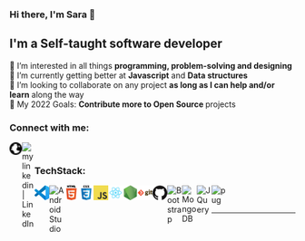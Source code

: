 ### Hi there, I'm Sara 👋

## I'm a Self-taught software developer

👀 I’m interested in all things <strong>programming, problem-solving and designing </strong> </br>
🌱 I’m currently getting better at <strong>Javascript</strong> and <strong>Data structures</strong> </br>
💞️ I’m looking to collaborate on any project <strong>as long as I can help and/or learn</strong> along the way </br>
🥅 My 2022 Goals: <strong> Contribute more to Open Source </strong> projects </br>

### Connect with me:

[<img align="left" alt="mywebsite" width="22px" src="https://raw.githubusercontent.com/iconic/open-iconic/master/svg/globe.svg" />][website]
[<img align="left" alt="mylinkedin | LinkedIn" width="22px" src="https://cdn.jsdelivr.net/npm/simple-icons@v3/icons/linkedin.svg" />][linkedin]

<br />

### TechStack:


<img align="left" alt="Visual Studio Code" width="26px" src="https://raw.githubusercontent.com/github/explore/80688e429a7d4ef2fca1e82350fe8e3517d3494d/topics/visual-studio-code/visual-studio-code.png" />
<img align="left" alt="Android Studio" width="26px" src="https://meridja.tech/static/android-b3f16580a9c5edb2e34bd053b80d0dd7.png" />
<img align="left" alt="HTML5" width="26px" src="https://raw.githubusercontent.com/github/explore/80688e429a7d4ef2fca1e82350fe8e3517d3494d/topics/html/html.png" />
<img align="left" alt="CSS3" width="26px" src="https://raw.githubusercontent.com/github/explore/80688e429a7d4ef2fca1e82350fe8e3517d3494d/topics/css/css.png" />
<img align="left" alt="JavaScript" width="26px" src="https://raw.githubusercontent.com/github/explore/80688e429a7d4ef2fca1e82350fe8e3517d3494d/topics/javascript/javascript.png" />
<img align="left" alt="React" width="26px" src="https://raw.githubusercontent.com/github/explore/80688e429a7d4ef2fca1e82350fe8e3517d3494d/topics/react/react.png" />
<img align="left" alt="Node.js" width="26px" src="https://raw.githubusercontent.com/github/explore/80688e429a7d4ef2fca1e82350fe8e3517d3494d/topics/nodejs/nodejs.png" />
<img align="left" alt="Git" width="26px" src="https://raw.githubusercontent.com/github/explore/80688e429a7d4ef2fca1e82350fe8e3517d3494d/topics/git/git.png" />
<img align="left" alt="GitHub" width="26px" src="https://raw.githubusercontent.com/github/explore/78df643247d429f6cc873026c0622819ad797942/topics/github/github.png" />
<img align="left" alt="Bootstrap" width="26px" src="https://camo.githubusercontent.com/bec2c92468d081617cb3145a8f3d8103e268bca400f6169c3a68dc66e05c971e/68747470733a2f2f76352e676574626f6f7473747261702e636f6d2f646f63732f352e302f6173736574732f6272616e642f626f6f7473747261702d6c6f676f2d736861646f772e706e67" />
<img align="left" alt="MongoDB" width="26px" src="https://cdn.iconscout.com/icon/free/png-256/mongodb-3629020-3030245.png" />
<img align="left" alt="JQuery" width="26px" src="https://ivazz.com/wp-content/uploads/2021/05/jquery-1.png" />
<img align="left" alt="pug" width="26px" src="https://encrypted-tbn0.gstatic.com/images?q=tbn:ANd9GcSciJWKsGNbo2AMyZEMdnbzyamZMdDdi7XBKoIdEdRJCvOgbbZUwDzvEF9vcSnbu5pziMo&usqp=CAU" />

<br />
<br />

---

[website]: http://
[linkedin]: https://www.linkedin.com/in/sara-hilali-57a889232/
